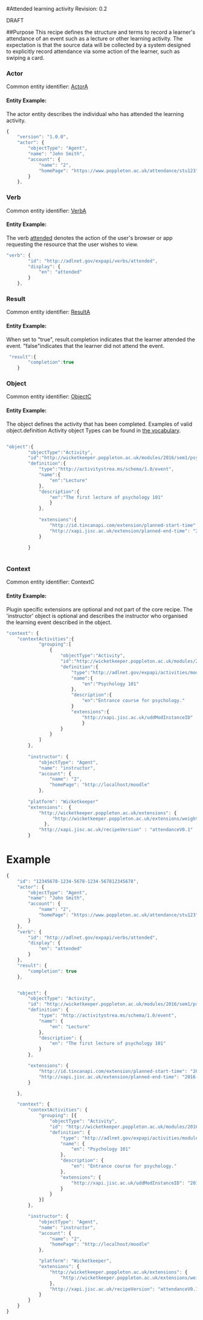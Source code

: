#Attended learning activity
Revision: 0.2

DRAFT

##Purpose
This recipe defines the structure and terms to record a learner's attendance of an event such as a lecture or other learning activity. The expectation is that the source data will be collected by a system designed to explicitly record attendance via some action of the learner, such as swiping a card.

### Actor
Common entity identifier: [ActorA](../common_structures.md#actora)

#### Entity Example:
The actor entity describes the individual who has attended the learning activity.

``` Javascript
{
    "version": "1.0.0",
    "actor": {
        "objectType": "Agent",
        "name": "John Smith",
        "account": {
            "name": "2",
            "homePage": "https://www.poppleton.ac.uk/attendance/stu123"
        }
    },
```

### Verb

Common entity identifier: [VerbA](../common_structures.md#verba)

#### Entity Example:

The verb [attended](/vocabulary.md#verbs) denotes the action of the user's browser or app requesting the resource that the user wishes to view.

``` javascript
"verb": {
        "id": "http://adlnet.gov/expapi/verbs/attended",
        "display": {
            "en": "attended"
        }
    },
```

### Result
Common entity identifier: [ResultA](../common_structures.md#resulta)

#### Entity Example:
When set to "true", result.completion indicates that the learner attended the event. "false"indicates that the learner did not attend the event.

``` javascript
 "result":{
        "completion":true
    }
```

### Object
Common entity identifier: [ObjectC](../common_structures.md#objectc)

#### Entity Example:
The object defines the activity that has been completed. Examples of valid object.definition Activity object Types can be found in [the vocabulary](../vocabulary.md#30-object).

``` javascript

"object":{
		"objectType":"Activity",
		"id":"http://wicketkeeper.poppleton.ac.uk/modules/2016/sem1/psy101/qlecture1",
		"definition":{
			"type":"http://activitystrea.ms/schema/1.0/event",
			"name":{
				"en":"Lecture"
			},
			"description":{
				"en":"The first lecture of psychology 101"
				}
			},
			
		    "extensions":{
				"http://id.tincanapi.com/extension/planned-start-time": "2016-02-05T10:00:00.000Z",
				"http://xapi.jisc.ac.uk/extension/planned-end-time": "2016-02-05T14:00:00.000Z"
			}
			
		}
		
```

### Context
Common entity identifier: ContextC

#### Entity Example:
Plugin specific extensions are optional and not part of the core recipe. The 'instructor' object is optional and describes the instructor who organised the learning event described in the object.

``` javascript
"context": {
	"contextActivities":{
            "grouping":[
                {
                    "objectType":"Activity",
                    "id":"http://wicketkeeper.poppleton.ac.uk/modules/2016/sem1/psy101",
                    "definition":{
                        "type":"http://adlnet.gov/expapi/activities/module",
                        "name":{
                            "en":"Psychology 101"
                        },
                        "description":{
                            "en":"Entrance course for psychology."
                        }
                        "extensions":{
                        	"http://xapi.jisc.ac.uk/uddModInstanceID" : "2016.sem1.psy101"
                        	}
                    }
                }
            ]
        },
		
		"instructor": {
            "objectType": "Agent",
            "name": "instructor",
            "account": {
                "name": "2",
                "homePage": "http://localhost/moodle"
            },
        
        "platform": "Wicketkeeper"
        "extensions":  {
      		"http://wicketkeeper.poppleton.ac.uk/extensions": {
      		 	 "http://wicketkeeper.poppleton.ac.uk/extensions/weighting": "3"
              },
			"http://xapi.jisc.ac.uk/recipeVersion" : "attendanceV0.1"
        }
```


# Example
``` javascript
{
	"id": "12345678-1234-5678-1234-567812345678",
	"actor": {
		"objectType": "Agent",
		"name": "John Smith",
		"account": {
			"name": "2",
			"homePage": "https://www.poppleton.ac.uk/attendance/stu123"
		}
	},
	"verb": {
		"id": "http://adlnet.gov/expapi/verbs/attended",
		"display": {
			"en": "attended"
		}
	},
	"result": {
		"completion": true
	},


	"object": {
		"objectType": "Activity",
		"id": "http://wicketkeeper.poppleton.ac.uk/modules/2016/sem1/psy101/qlecture1",
		"definition": {
			"type": "http://activitystrea.ms/schema/1.0/event",
			"name": {
				"en": "Lecture"
			},
			"description": {
				"en": "The first lecture of psychology 101"
			}
		},

		"extensions": {
			"http://id.tincanapi.com/extension/planned-start-time": "2016-02-05T10:00:00.000Z",
			"http://xapi.jisc.ac.uk/extension/planned-end-time": "2016-02-05T14:00:00.000Z"
		}

	},

	"context": {
		"contextActivities": {
			"grouping": [{
				"objectType": "Activity",
				"id": "http://wicketkeeper.poppleton.ac.uk/modules/2016/sem1/psy101",
				"definition": {
					"type": "http://adlnet.gov/expapi/activities/module",
					"name": {
						"en": "Psychology 101"
					},
					"description": {
						"en": "Entrance course for psychology."
					},
					"extensions": {
						"http://xapi.jisc.ac.uk/uddModInstanceID": "2016.sem1.psy101"
					}
				}
			}]
		},

		"instructor": {
			"objectType": "Agent",
			"name": "instructor",
			"account": {
				"name": "2",
				"homePage": "http://localhost/moodle"
			},

			"platform": "Wicketkeeper",
			"extensions": {
				"http://wicketkeeper.poppleton.ac.uk/extensions": {
					"http://wicketkeeper.poppleton.ac.uk/extensions/weighting": "3"
				},
				"http://xapi.jisc.ac.uk/recipeVersion": "attendanceV0.1"
			}
		}
	}
}

```